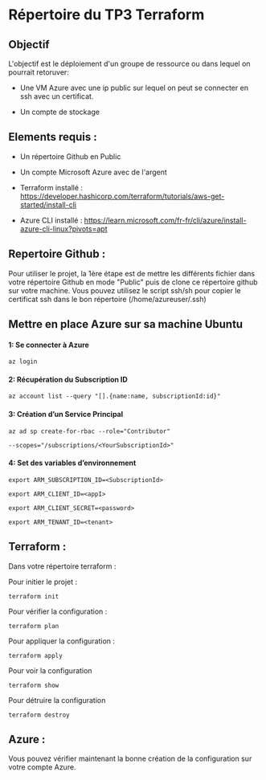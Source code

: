 # Répertoire du TP3 Terraform

## Objectif

L'objectif est le déploiement d'un groupe de ressource ou dans lequel on pourrait retoruver:

- Une VM Azure avec une ip public sur lequel on peut se connecter en ssh avec un certificat.
  
- Un compte de stockage
  

## Elements requis :

- Un répertoire Github en Public
  
- Un compte Microsoft Azure avec de l'argent
  
- Terraform installé : https://developer.hashicorp.com/terraform/tutorials/aws-get-started/install-cli
  
- Azure CLI installé : https://learn.microsoft.com/fr-fr/cli/azure/install-azure-cli-linux?pivots=apt

## Repertoire Github :

Pour utiliser le projet, la 1ère étape est de mettre les différents fichier dans votre répertoire Github en mode "Public" puis de clone ce répertoire github sur votre machine.
Vous pouvez utilisez le script ssh/sh pour copier le certificat ssh dans le bon répertoire (/home/azureuser/.ssh)

## Mettre en place Azure sur sa machine Ubuntu

#### 1: Se connecter à Azure
```
az login
```
#### 2: Récupération du Subscription ID
```
az account list --query "[].{name:name, subscriptionId:id}"
```
#### 3: Création d’un Service Principal
```
az ad sp create-for-rbac --role="Contributor"

--scopes="/subscriptions/<YourSubscriptionId>"
```
#### 4: Set des variables d’environnement
```
export ARM_SUBSCRIPTION_ID=<SubscriptionId>
```
```
export ARM_CLIENT_ID=<appI>
```
```
export ARM_CLIENT_SECRET=<password>
```
```
export ARM_TENANT_ID=<tenant>
```


## Terraform :

Dans votre répertoire terraform : 

Pour initier le projet :
```
terraform init
```
Pour vérifier la configuration :
```
terraform plan
```
Pour appliquer la configuration :
```
terraform apply
```
Pour voir la configuration
```
terraform show
```
Pour détruire la configuration
```
terraform destroy
```
## Azure :

Vous pouvez vérifier maintenant la bonne création de la configuration sur votre compte Azure.

